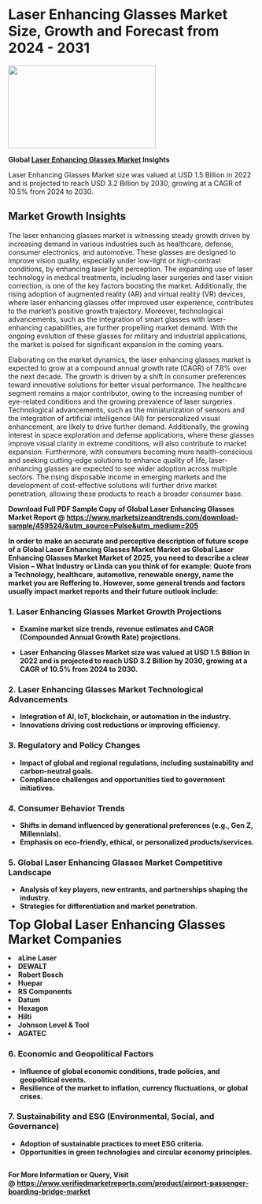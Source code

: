 <H1>Laser Enhancing Glasses Market Size, Growth and Forecast from 2024 - 2031</H1><img class="aligncenter size-medium wp-image-584254" src="https://thirdeyenews.in/wp-content/uploads/2024/09/Global-Market-Research-300x168.jpeg" alt="" width="300" height="168" /><p><strong>Global&nbsp;<a href="https://www.marketsizeandtrends.com/download-sample/459524/&amp;utm_source=Pulse&amp;utm_medium=205">Laser Enhancing Glasses Market</a> Insights</strong></p><p>Laser Enhancing Glasses Market size was valued at USD 1.5 Billion in 2022 and is projected to reach USD 3.2 Billion by 2030, growing at a CAGR of 10.5% from 2024 to 2030.</p><p><h2>Market Growth Insights</h2> <p>The laser enhancing glasses market is witnessing steady growth driven by increasing demand in various industries such as healthcare, defense, consumer electronics, and automotive. These glasses are designed to improve vision quality, especially under low-light or high-contrast conditions, by enhancing laser light perception. The expanding use of laser technology in medical treatments, including laser surgeries and laser vision correction, is one of the key factors boosting the market. Additionally, the rising adoption of augmented reality (AR) and virtual reality (VR) devices, where laser enhancing glasses offer improved user experience, contributes to the market’s positive growth trajectory. Moreover, technological advancements, such as the integration of smart glasses with laser-enhancing capabilities, are further propelling market demand. With the ongoing evolution of these glasses for military and industrial applications, the market is poised for significant expansion in the coming years.</p> <p><strong></strong></p> <p>Elaborating on the market dynamics, the laser enhancing glasses market is expected to grow at a compound annual growth rate (CAGR) of 7.8% over the next decade. The growth is driven by a shift in consumer preferences toward innovative solutions for better visual performance. The healthcare segment remains a major contributor, owing to the increasing number of eye-related conditions and the growing prevalence of laser surgeries. Technological advancements, such as the miniaturization of sensors and the integration of artificial intelligence (AI) for personalized visual enhancement, are likely to drive further demand. Additionally, the growing interest in space exploration and defense applications, where these glasses improve visual clarity in extreme conditions, will also contribute to market expansion. Furthermore, with consumers becoming more health-conscious and seeking cutting-edge solutions to enhance quality of life, laser-enhancing glasses are expected to see wider adoption across multiple sectors. The rising disposable income in emerging markets and the development of cost-effective solutions will further drive market penetration, allowing these products to reach a broader consumer base.</p> <p><strong></p><p><span class=""><strong>Download Full PDF Sample Copy of Global Laser Enhancing Glasses Market Report</strong> @ <a href="https://www.marketsizeandtrends.com/download-sample/459524/&amp;utm_source=Pulse&amp;utm_medium=205" target="_blank">https://www.marketsizeandtrends.com/download-sample/459524/&amp;utm_source=Pulse&amp;utm_medium=205</a></span></p><p>In order to make an accurate and perceptive description of future scope of a Global&nbsp;Laser Enhancing Glasses Market Market as Global&nbsp;Laser Enhancing Glasses Market Market of 2025, you need to describe a clear Vision &ndash; What Industry or Linda can you think of for example: Quote from a Technology, healthcare, automotive, renewable energy, name the market you are Reffering to. However, some general trends and factors usually impact market reports and their future outlook include:</p><h3>1.&nbsp;<strong>Laser Enhancing Glasses Market Growth Projections</strong></h3><ul><li>Examine market size trends, revenue estimates and CAGR (Compounded Annual Growth Rate) projections.</li><li><p>Laser Enhancing Glasses Market size was valued at USD 1.5 Billion in 2022 and is projected to reach USD 3.2 Billion by 2030, growing at a CAGR of 10.5% from 2024 to 2030.</p></li></ul><h3>2.&nbsp;<strong>Laser Enhancing Glasses Market Technological Advancements</strong></h3><ul><li>Integration of AI, IoT, blockchain, or automation in the industry.</li><li>Innovations driving cost reductions or improving efficiency.</li></ul><h3>3.&nbsp;<strong>Regulatory and Policy Changes</strong></h3><ul><li>Impact of global and regional regulations, including sustainability and carbon-neutral goals.</li><li>Compliance challenges and opportunities tied to government initiatives.</li></ul><h3>4.&nbsp;<strong>Consumer Behavior Trends</strong></h3><ul><li>Shifts in demand influenced by generational preferences (e.g., Gen Z, Millennials).</li><li>Emphasis on eco-friendly, ethical, or personalized products/services.</li></ul><h3>5.&nbsp;<strong>Global Laser Enhancing Glasses Market Competitive Landscape</strong></h3><ul><li>Analysis of key players, new entrants, and partnerships shaping the industry.</li><li>Strategies for differentiation and market penetration.</li></ul><p data-pm-slice="1 1 []"><span style="color: inherit; font-family: inherit; font-size: 25px;">Top Global Laser Enhancing Glasses Market Companies</span></p><div class="" data-test-id=""><p><li>aLine Laser</li><li> DEWALT</li><li> Robert Bosch</li><li> Huepar</li><li> RS Components</li><li> Datum</li><li> Hexagon</li><li> Hilti</li><li> Johnson Level & Tool</li><li> AGATEC</li></p></div><h3>6.&nbsp;<strong>Economic and Geopolitical Factors</strong></h3><ul><li>Influence of global economic conditions, trade policies, and geopolitical events.</li><li>Resilience of the market to inflation, currency fluctuations, or global crises.</li></ul><h3>7.&nbsp;<strong>Sustainability and ESG (Environmental, Social, and Governance)</strong></h3><ul><li>Adoption of sustainable practices to meet ESG criteria.</li><li>Opportunities in green technologies and circular economy principles.</li></ul><h2><strong style="font-size: 14px;">For More Information or Query, Visit @&nbsp;</strong><a style="background-color: #ffffff; font-size: 14px;" href="https://www.marketsizeandtrends.com/report/laser-enhancing-glasses-market/" target="_blank">https://www.verifiedmarketreports.com/product/airport-passenger-boarding-bridge-market</a></h2>
